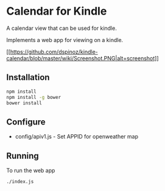 Calendar for Kindle
=======

A calendar view that can be used for kindle.

Implements a web app for viewing on a kindle.

[[https://github.com/dspinoz/kindle-calendar/blob/master/wiki/Screenshot.PNG|alt=screenshot]]

## Installation

```bash
npm install
npm install -g bower
bower install
```

## Configure

* config/apiv1.js - Set APPID for openweather map

## Running

To run the web app

```bash
./index.js
```
